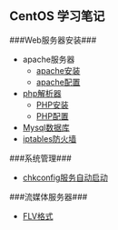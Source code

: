 ## CentOS 学习笔记 ##
###Web服务器安装###

- apache服务器
	- [apache安装](apache.md)
	- [apache配置](apacheConfig.md)  
- [php解析器](php.md)
	- [PHP安装]()
	- [PHP配置]()
- [Mysql数据库](mysql.md)
- [iptables防火墙](iptables.md)

###系统管理###

- [chkconfig服务自动启动](chkconfig.md)


###流媒体服务器###

- [FLV格式](flvFormat.md)